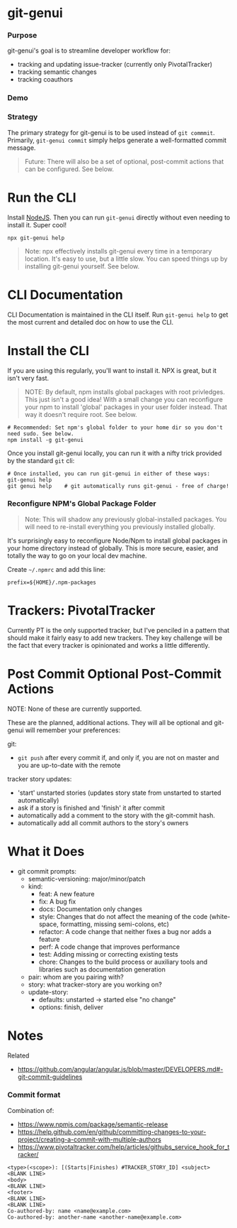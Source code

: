 # git-genui


### Purpose

git-genui's goal is to streamline developer workflow for:

* tracking and updating issue-tracker (currently only PivotalTracker)
* tracking semantic changes
* tracking coauthors

### Demo

### Strategy

The primary strategy for git-genui is to be used instead of `git commmit`. Primarily, `git-genui commit` simply helps generate a well-formatted commit message.

> Future: There will also be a set of optional, post-commit actions that can be configured. See below.

# Run the CLI

Install [NodeJS](https://nodejs.org/en/download/). Then you can run `git-genui` directly without even needing to install it. Super cool!

```
npx git-genui help
```

> Note: npx effectively installs git-genui every time in a temporary location. It's easy to use, but a little slow. You can speed things up by installing git-genui yourself. See below.


# CLI Documentation

CLI Documentation is maintained in the CLI itself. Run `git-genui help` to get the most current and detailed doc on how to use the CLI.

# Install the CLI

If you are using this regularly, you'll want to install it. NPX is great, but it isn't very fast.

> NOTE: By default, npm installs global packages with root privledges. This just isn't a good idea! With a small change you can reconfigure your npm to install 'global' packages in your user folder instead. That way it doesn't require root. See below.

```
# Recommended: Set npm's global folder to your home dir so you don't need sudo. See below.
npm install -g git-genui
```

Once you install git-genui locally, you can run it with a nifty trick provided by the standard `git` cli:

```
# Once installed, you can run git-genui in either of these ways:
git-genui help
git genui help    # git automatically runs git-genui - free of charge!
```

### Reconfigure NPM's Global Package Folder

> Note: This will shadow any previously global-installed packages. You will need to re-install everything you previously installed globally.

It's surprisingly easy to reconfigure Node/Npm to install global packages in your home directory instead of globally. This is more secure, easier, and totally the way to go on your local dev machine.

Create `~/.npmrc` and add this line:

```
prefix=${HOME}/.npm-packages
```

# Trackers: PivotalTracker

Currently PT is the only supported tracker, but I've penciled in a pattern that should make it fairly easy to add new trackers. They key challenge will be the fact that every tracker is opinionated and works a little differently.

# Post Commit Optional Post-Commit Actions

NOTE: None of these are currently supported.

These are the planned, additional actions. They will all be optional and git-genui will remember your preferences:

git:
* `git push` after every commit if, and only if, you are not on master and you are up-to-date with the remote

tracker story updates:
* 'start' unstarted stories (updates story state from unstarted to started automatically)
* ask if a story is finished and 'finish' it after commit
* automatically add a comment to the story with the git-commit hash.
* automatically add all commit authors to the story's owners

# What it Does

- git commit prompts:
  - semantic-versioning: major/minor/patch
  - kind:
    - feat: A new feature
    - fix: A bug fix
    - docs: Documentation only changes
    - style: Changes that do not affect the meaning of the code (white-space, formatting, missing semi-colons, etc)
    - refactor: A code change that neither fixes a bug nor adds a feature
    - perf: A code change that improves performance
    - test: Adding missing or correcting existing tests
    - chore: Changes to the build process or auxiliary tools and libraries such as documentation generation
  - pair: whom are you pairing with?
  - story: what tracker-story are you working on?
  - update-story:
    - defaults: unstarted -> started else "no change"
    - options: finish, deliver


# Notes

Related

* https://github.com/angular/angular.js/blob/master/DEVELOPERS.md#-git-commit-guidelines


### Commit format

Combination of:
* https://www.npmjs.com/package/semantic-release
* https://help.github.com/en/github/committing-changes-to-your-project/creating-a-commit-with-multiple-authors
* https://www.pivotaltracker.com/help/articles/githubs_service_hook_for_tracker/


```
<type>(<scope>): [(Starts|Finishes) #TRACKER_STORY_ID] <subject>
<BLANK LINE>
<body>
<BLANK LINE>
<footer>
<BLANK LINE>
<BLANK LINE>
Co-authored-by: name <name@example.com>
Co-authored-by: another-name <another-name@example.com>
```
